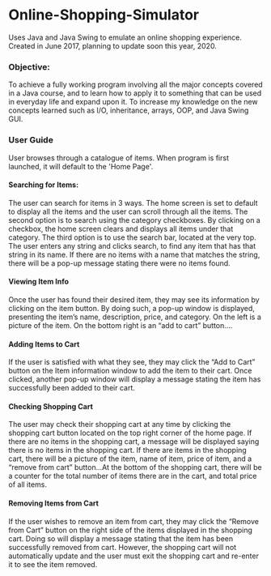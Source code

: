 # Online-Shopping-Simulator
Uses Java and Java Swing to emulate an online shopping experience.
Created in June 2017, planning to update soon this year, 2020.

### Objective:
To achieve a fully working program involving all the major concepts covered in a Java course, and to learn how to apply it to something that can be used in everyday life and expand upon it.
To increase my knowledge on the new concepts learned such as I/O, inheritance, arrays, OOP,  and Java Swing GUI.

### User Guide
User browses through a catalogue of items.
When program is first launched, it will default to the 'Home Page'.

#### Searching for Items:
The user can search for items in 3 ways. The home screen is set to default to display all the items and the user can scroll through all the items. The second option is to search using the category checkboxes. By clicking on a checkbox, the home screen clears and displays all items under that category. The third option is to use the search bar, located at the very top. The user enters any string and clicks search, to find any item that has that string in its name. If there are no items with a name that matches the string, there will be a pop-up message stating there were no items found.

#### Viewing Item Info
Once the user has found their desired item, they may see its information by clicking on the item button. By doing such, a pop-up window is displayed, presenting the item’s name, description, price, and category. On the left is a picture of the item. On the bottom right is an “add to cart” button....

#### Adding Items to Cart
If the user is satisfied with what they see, they may click the “Add to Cart” button on the Item information window to add the item to their cart. Once clicked, another pop-up window will display a message stating the item has successfully been added to their cart. 

#### Checking Shopping Cart
The user may check their shopping cart at any time by clicking the shopping cart button located on the top right corner of the home page. If there are no items in the shopping cart, a message will be displayed saying there is no items in the shopping cart. If there are items in the shopping cart, there will be a picture of the item, name of item, price of item, and a “remove from cart” button...At the bottom of the shopping cart, there will be a counter for the total number of items there are in the cart, and total price of all items. 

#### Removing Items from Cart
If the user wishes to remove an item from cart, they may click the “Remove from Cart” button on the right side of the items displayed in the shopping cart. Doing so will display a message stating that the item has been successfully removed from cart. However, the shopping cart will not automatically update and the user must exit the shopping cart and re-enter it to see the item removed. 
